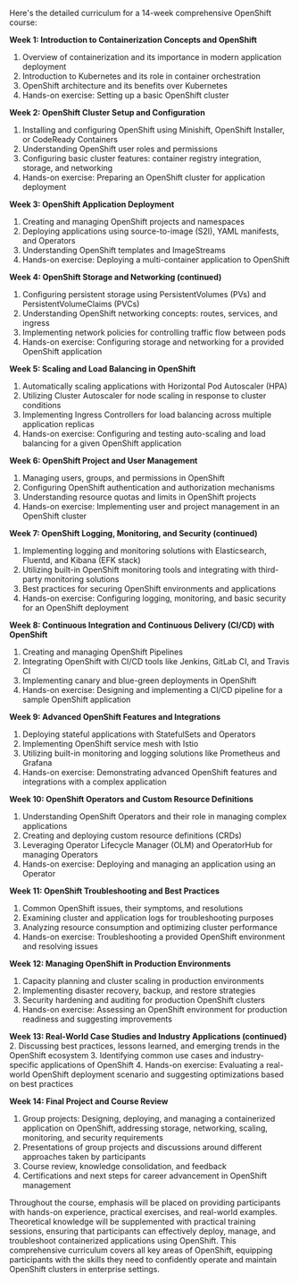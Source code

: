 Here's the detailed curriculum for a 14-week comprehensive OpenShift course:

**Week 1: Introduction to Containerization Concepts and OpenShift**
1. Overview of containerization and its importance in modern application deployment
2. Introduction to Kubernetes and its role in container orchestration
3. OpenShift architecture and its benefits over Kubernetes
4. Hands-on exercise: Setting up a basic OpenShift cluster

**Week 2: OpenShift Cluster Setup and Configuration**
1. Installing and configuring OpenShift using Minishift, OpenShift Installer, or CodeReady Containers
2. Understanding OpenShift user roles and permissions
3. Configuring basic cluster features: container registry integration, storage, and networking
4. Hands-on exercise: Preparing an OpenShift cluster for application deployment

**Week 3: OpenShift Application Deployment**
1. Creating and managing OpenShift projects and namespaces
2. Deploying applications using source-to-image (S2I), YAML manifests, and Operators
3. Understanding OpenShift templates and ImageStreams
4. Hands-on exercise: Deploying a multi-container application to OpenShift

**Week 4: OpenShift Storage and Networking (continued)**
1. Configuring persistent storage using PersistentVolumes (PVs) and PersistentVolumeClaims (PVCs)
2. Understanding OpenShift networking concepts: routes, services, and ingress
3. Implementing network policies for controlling traffic flow between pods
4. Hands-on exercise: Configuring storage and networking for a provided OpenShift application

**Week 5: Scaling and Load Balancing in OpenShift**
1. Automatically scaling applications with Horizontal Pod Autoscaler (HPA)
2. Utilizing Cluster Autoscaler for node scaling in response to cluster conditions
3. Implementing Ingress Controllers for load balancing across multiple application replicas
4. Hands-on exercise: Configuring and testing auto-scaling and load balancing for a given OpenShift application

**Week 6: OpenShift Project and User Management**
1. Managing users, groups, and permissions in OpenShift
2. Configuring OpenShift authentication and authorization mechanisms
3. Understanding resource quotas and limits in OpenShift projects
4. Hands-on exercise: Implementing user and project management in an OpenShift cluster

**Week 7: OpenShift Logging, Monitoring, and Security (continued)**
1. Implementing logging and monitoring solutions with Elasticsearch, Fluentd, and Kibana (EFK stack)
2. Utilizing built-in OpenShift monitoring tools and integrating with third-party monitoring solutions
3. Best practices for securing OpenShift environments and applications
4. Hands-on exercise: Configuring logging, monitoring, and basic security for an OpenShift deployment

**Week 8: Continuous Integration and Continuous Delivery (CI/CD) with OpenShift**
1. Creating and managing OpenShift Pipelines
2. Integrating OpenShift with CI/CD tools like Jenkins, GitLab CI, and Travis CI
3. Implementing canary and blue-green deployments in OpenShift
4. Hands-on exercise: Designing and implementing a CI/CD pipeline for a sample OpenShift application

**Week 9: Advanced OpenShift Features and Integrations**
1. Deploying stateful applications with StatefulSets and Operators
2. Implementing OpenShift service mesh with Istio
3. Utilizing built-in monitoring and logging solutions like Prometheus and Grafana
4. Hands-on exercise: Demonstrating advanced OpenShift features and integrations with a complex application

**Week 10: OpenShift Operators and Custom Resource Definitions**
1. Understanding OpenShift Operators and their role in managing complex applications
2. Creating and deploying custom resource definitions (CRDs)
3. Leveraging Operator Lifecycle Manager (OLM) and OperatorHub for managing Operators
4. Hands-on exercise: Deploying and managing an application using an Operator

**Week 11: OpenShift Troubleshooting and Best Practices**
1. Common OpenShift issues, their symptoms, and resolutions
2. Examining cluster and application logs for troubleshooting purposes
3. Analyzing resource consumption and optimizing cluster performance
4. Hands-on exercise: Troubleshooting a provided OpenShift environment and resolving issues

**Week 12: Managing OpenShift in Production Environments**
1. Capacity planning and cluster scaling in production environments
2. Implementing disaster recovery, backup, and restore strategies
3. Security hardening and auditing for production OpenShift clusters
4. Hands-on exercise: Assessing an OpenShift environment for production readiness and suggesting improvements

**Week 13: Real-World Case Studies and Industry Applications (continued)**
2. Discussing best practices, lessons learned, and emerging trends in the OpenShift ecosystem
3. Identifying common use cases and industry-specific applications of OpenShift
4. Hands-on exercise: Evaluating a real-world OpenShift deployment scenario and suggesting optimizations based on best practices

**Week 14: Final Project and Course Review**
1. Group projects: Designing, deploying, and managing a containerized application on OpenShift, addressing storage, networking, scaling, monitoring, and security requirements
2. Presentations of group projects and discussions around different approaches taken by participants
3. Course review, knowledge consolidation, and feedback
4. Certifications and next steps for career advancement in OpenShift management

Throughout the course, emphasis will be placed on providing participants with hands-on experience, practical exercises, and real-world examples. Theoretical knowledge will be supplemented with practical training sessions, ensuring that participants can effectively deploy, manage, and troubleshoot containerized applications using OpenShift. This comprehensive curriculum covers all key areas of OpenShift, equipping participants with the skills they need to confidently operate and maintain OpenShift clusters in enterprise settings.